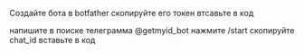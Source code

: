 Создайте бота в botfather 
скопируйте его токен
втсавьте в код 

напишите в поиске телеграмма @getmyid_bot
нажмите /start
скопируйте chat_id 
вставьте в код 
